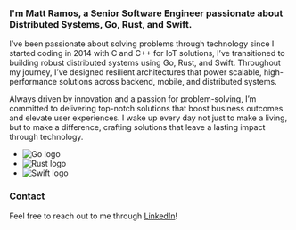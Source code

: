 ### I'm Matt Ramos, a Senior Software Engineer passionate about Distributed Systems, Go, Rust, and Swift.

I’ve been passionate about solving problems through technology since I started coding in 2014 with C and C++ for IoT solutions, I’ve transitioned to building robust distributed systems using Go, Rust, and Swift. Throughout my journey, I’ve designed resilient architectures that power scalable, high-performance solutions across backend, mobile, and distributed systems.

Always driven by innovation and a passion for problem-solving, I’m committed to delivering top-notch solutions that boost business outcomes and elevate user experiences. I wake up every day not just to make a living, but to make a difference, crafting solutions that leave a lasting impact through technology.

- ![Go logo](https://img.shields.io/badge/Go-00ADD8?style=for-the-badge&logo=go&logoColor=white)
- ![Rust logo](https://img.shields.io/badge/Rust-000000?style=for-the-badge&logo=rust&logoColor=white)
- ![Swift logo](https://img.shields.io/badge/Swift-F05138?logo=swift&logoColor=white)



### Contact
Feel free to reach out to me through [LinkedIn](https://www.linkedin.com/in/mattramostech)!
